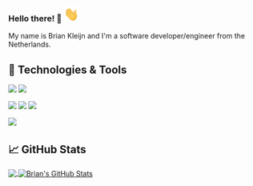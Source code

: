 ### Hello there! 👋 <img src="https://raw.githubusercontent.com/BK-93/BK-93/master/wave.gif" width="30px">

My name is Brian Kleijn and I'm a software developer/engineer from the Netherlands. 


## 🔧 Technologies & Tools
![](https://img.shields.io/badge/-OS_Windows-0078d7?logo=windows&logoColor=white&style=flat)
![](https://img.shields.io/badge/-Editor_JetBrains_IDE-303033?logo=jetbrains&logoColor=white&style=flat)

![](https://img.shields.io/badge/-Python-ffde57?logo=python&logoColor=white&style=flat)
![](https://img.shields.io/badge/-JavaScript-f7df1e?logo=javascript&logoColor=white&style=flat)
![](https://img.shields.io/badge/-Vue-42b883?logo=vue.js&logoColor=white&style=flat)

![](https://img.shields.io/badge/Tools-Docker-informational?style=flat&logo=docker&logoColor=white&color=2bbc8a)

## &#x1f4c8; GitHub Stats

<a href="https://github.com/BK-93/BK-93">
  <img align="center" src="https://github-readme-stats.vercel.app/api/top-langs/?username=BK-93&hide=java,html,tex&title_color=ffffff&text_color=c9cacc&icon_color=2bbc8a&bg_color=1d1f21&langs_count=6" />
</a>
<a href="https://github.com/BK-93/BK-93">
  <img align="center" src="https://github-readme-stats.vercel.app/api?username=BK-93&show_icons=true&line_height=27&count_private=true&title_color=ffffff&text_color=c9cacc&icon_color=2bbc8a&bg_color=1d1f21" alt="Brian's GitHub Stats" />
</a>


<!--
**BK-93/BK-93** is a ✨ _special_ ✨ repository because its `README.md` (this file) appears on your GitHub profile.

Here are some ideas to get you started:

- 🔭 I’m currently working on ...
- 🌱 I’m currently learning ...
- 👯 I’m looking to collaborate on ...
- 🤔 I’m looking for help with ...
- 💬 Ask me about ...
- 📫 How to reach me: ...
- 😄 Pronouns: ...
- ⚡ Fun fact: ...
-->
